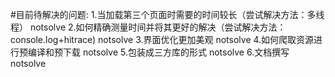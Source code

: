 #目前待解决的问题:
1.当加载第三个页面时需要的时间较长（尝试解决方法：多线程） notsolve
2.如何精确测量时间并将其更好的解决（尝试解决方法：console.log+hitrace) notsolve
3.界面优化更加美观  notsolve
4.如何爬取资源进行预编译和预下载 notsolve
5.包装成三方库的形式 notsolve
6.文档撰写 notsolve